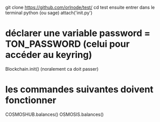 git clone https://github.com/orlnode/test/
cd test
ensuite entrer dans le terminal python (ou sage)
attach('init.py')
# déclarer une variable password = TON_PASSWORD (celui pour accéder au keyring) 
Blockchain.init() (noralement ca doit passer)

# les commandes suivantes doivent fonctionner 

COSMOSHUB.balances()
OSMOSIS.balances()